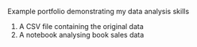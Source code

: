 Example portfolio demonstrating my data analysis skills
1. A CSV file containing the original data
2. A notebook analysing book sales data
